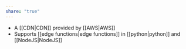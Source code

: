 ```yaml
---
share: "true"
---
```

- A [[CDN|CDN]] provided by [[AWS|AWS]]
- Supports [[edge functions|edge functions]] in [[python|python]] and [[NodeJS|NodeJS]] 